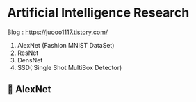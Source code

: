 # Artificial Intelligence Research
   Blog : https://juooo1117.tistory.com/


  1. AlexNet (Fashion MNIST DataSet)
  2. ResNet
  3. DensNet
  4. SSD(:Single Shot MultiBox Detector)


## 📝 AlexNet
